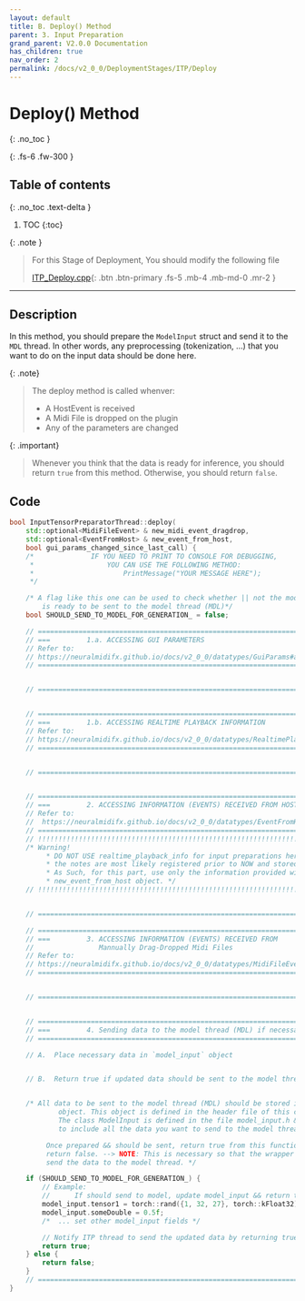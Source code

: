 ```yaml
---
layout: default
title: B. Deploy() Method
parent: 3. Input Preparation
grand_parent: V2.0.0 Documentation
has_children: true
nav_order: 2
permalink: /docs/v2_0_0/DeploymentStages/ITP/Deploy
---
```


# Deploy() Method
{: .no_toc }

{: .fs-6 .fw-300 }

## Table of contents
{: .no_toc .text-delta }

1. TOC
{:toc}

{: .note }
> For this Stage of Deployment, You should modify the following file
> 
> [ITP_Deploy.cpp](https://github.com/behzadhaki/NeuralMidiFXPlugin/tree/releases/V2.0.0/NeuralMidiFXPlugin/NeuralMidiFXPlugin/ITP_Deploy.cpp){: .btn .btn-primary .fs-5 .mb-4 .mb-md-0 .mr-2 }

---


## Description

In this method, you should prepare the `ModelInput` struct and send it to the `MDL` thread. In other words, 
any preprocessing (tokenization, ...) that you want to do on the input data should be done here. 

{: .note}
> The deploy method is called whenver:
>  - A HostEvent is received
>  - A Midi File is dropped on the plugin
>  - Any of the parameters are changed

{: .important}
> Whenever you think that the data is ready for inference, you should return `true` from this method.
> Otherwise, you should return `false`. 

## Code

```c++
bool InputTensorPreparatorThread::deploy(
    std::optional<MidiFileEvent> & new_midi_event_dragdrop,
    std::optional<EventFromHost> & new_event_from_host,
    bool gui_params_changed_since_last_call) {
    /*              IF YOU NEED TO PRINT TO CONSOLE FOR DEBUGGING,
     *                  YOU CAN USE THE FOLLOWING METHOD:
     *                      PrintMessage("YOUR MESSAGE HERE");
     */

    /* A flag like this one can be used to check whether || not the model input
        is ready to be sent to the model thread (MDL)*/
    bool SHOULD_SEND_TO_MODEL_FOR_GENERATION_ = false;

    // =================================================================================
    // ===         1.a. ACCESSING GUI PARAMETERS
    // Refer to:
    // https://neuralmidifx.github.io/docs/v2_0_0/datatypes/GuiParams#accessing-the-ui-parameters
    // =================================================================================


    // =================================================================================


    // =================================================================================
    // ===         1.b. ACCESSING REALTIME PLAYBACK INFORMATION
    // Refer to:
    // https://neuralmidifx.github.io/docs/v2_0_0/datatypes/RealtimePlaybackInfo#accessing-the-realtimeplaybackinfo
    // =================================================================================


    // =================================================================================


    // =================================================================================
    // ===         2. ACCESSING INFORMATION (EVENTS) RECEIVED FROM HOST
    // Refer to:
    //  https://neuralmidifx.github.io/docs/v2_0_0/datatypes/EventFromHost
    // =================================================================================
    // !!!!!!!!!!!!!!!!!!!!!!!!!!!!!!!!!!!!!!!!!!!!!!!!!!!!!!!!!!!!!!!!!!!!!!!!!!!!!
    /* Warning!
         * DO NOT USE realtime_playback_info for input preparations here, because
         * the notes are most likely registered prior to NOW and stored in the queue for access
         * As Such, for this part, use only the information provided within the received
         * new_event_from_host object. */
    // !!!!!!!!!!!!!!!!!!!!!!!!!!!!!!!!!!!!!!!!!!!!!!!!!!!!!!!!!!!!!!!!!!!!!!!!!!!!!


    // =================================================================================

    // =================================================================================
    // ===         3. ACCESSING INFORMATION (EVENTS) RECEIVED FROM
    //                Mannually Drag-Dropped Midi Files
    // Refer to:
    // https://neuralmidifx.github.io/docs/v2_0_0/datatypes/MidiFileEvent
    // =================================================================================


    // =================================================================================


    // =================================================================================
    // ===         4. Sending data to the model thread (MDL) if necessary
    // =================================================================================

    // A.  Place necessary data in `model_input` object


    // B.  Return true if updated data should be sent to the model thread (MDL)


    /* All data to be sent to the model thread (MDL) should be stored in the model_input
            object. This object is defined in the header file of this class.
            The class ModelInput is defined in the file model_input.h && should be modified
            to include all the data you want to send to the model thread.

         Once prepared && should be sent, return true from this function! Otherwise,
         return false. --> NOTE: This is necessary so that the wrapper can know when to
         send the data to the model thread. */

    if (SHOULD_SEND_TO_MODEL_FOR_GENERATION_) {
        // Example:
        //      If should send to model, update model_input && return true
        model_input.tensor1 = torch::rand({1, 32, 27}, torch::kFloat32);
        model_input.someDouble = 0.5f;
        /*  ... set other model_input fields */

        // Notify ITP thread to send the updated data by returning true
        return true;
    } else {
        return false;
    }
    // =================================================================================
}

```